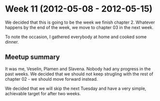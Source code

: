 # Week 11 (2012-05-08 - 2012-05-15)

We decided that this is going to be the week we finish chapter 2. Whatever
happens by the end of the week, we move to chapter 03 in the next week.

To note the occasion, I gathered everybody at home and cooked some dinner.

## Meetup summary

It was me, Veselin, Plamen and Slavena. Nobody had any progress in the past
weeks. We decided that we should not keep strugling with the rest of chapter
02 - we should move forward instead.

We decided that we will skip the next Tuesday and have a very simple,
achievable target for after two weeks.
